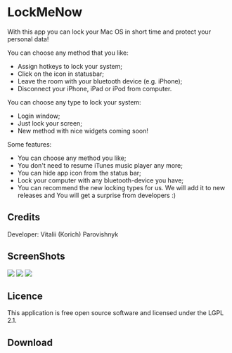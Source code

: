 LockMeNow
=========

With this app you can lock your Mac OS in short time and protect your personal data!
 
You can choose any method that you like:
* Assign hotkeys to lock your system;
* Click on the icon in statusbar;
* Leave the room with your bluetooth device (e.g. iPhone);
* Disconnect your iPhone, iPad or iPod from computer.

You can choose any type to lock your system:
* Login window;
* Just lock your screen;
* New method with nice widgets coming soon!

Some features:
* You can choose any method you like;
* You don't need to resume iTunes music player any more;
* You can hide app icon from the status bar;
* Lock your computer with any bluetooth-device you have;
* You can recommend the new locking types for us. We will add it to new releases and You will get a surprise from developers :)

Credits
-------------

Developer: Vitalii (Korich) Parovishnyk 

ScreenShots
-------------

<img src="https://raw.github.com/iKorich/iGadgetManager/master/img/prefs_main.png">
<img src="https://raw.github.com/iKorich/iGadgetManager/master/img/prefs_bluetooth.png">
<img src="https://raw.github.com/iKorich/iGadgetManager/master/img/prefs_usb.png">

Licence
-------------

This application is free open source software and licensed under the LGPL 2.1.

Download
-------------

[1]: http://downloads.igrsoft.com/lockmenow/lockmenow_latest.zip "latest build"